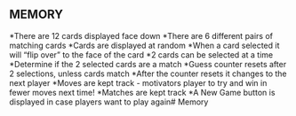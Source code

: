 ## MEMORY

*There are 12 cards displayed face down
*There are 6 different pairs of matching cards
*Cards are displayed at random
*When a card selected it will “flip over” to the face of the card
*2 cards can be selected at a time
*Determine if the 2 selected cards are a match
*Guess counter resets after 2 selections, unless cards match
*After the counter resets it changes to the next player
*Moves are kept track - motivators player to try and win in fewer moves next time!
*Matches are kept track 
*A New Game button is displayed in case players want to play again# Memory
